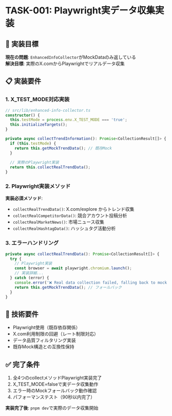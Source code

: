 # TASK-001: Playwright実データ収集実装

## 🎯 実装目標

**現在の問題**: `EnhancedInfoCollector`がMockDataのみ返している  
**解決目標**: 実際のX.comからPlaywrightでリアルデータ収集

## 📋 実装要件

### 1. X_TEST_MODE対応実装

```typescript
// src/lib/enhanced-info-collector.ts
constructor() {
  this.testMode = process.env.X_TEST_MODE === 'true';
  this.initializeTargets();
}

private async collectTrendInformation(): Promise<CollectionResult[]> {
  if (this.testMode) {
    return this.getMockTrendData(); // 既存Mock
  }
  
  // 実際のPlaywright実装
  return this.collectRealTrendData();
}
```

### 2. Playwright実装メソッド

**実装必須メソッド**:
- `collectRealTrendData()`: X.com/explore からトレンド収集
- `collectRealCompetitorData()`: 競合アカウント投稿分析  
- `collectRealMarketNews()`: 市場ニュース収集
- `collectRealHashtagData()`: ハッシュタグ活動分析

### 3. エラーハンドリング

```typescript
private async collectRealTrendData(): Promise<CollectionResult[]> {
  try {
    // Playwright実装
    const browser = await playwright.chromium.launch();
    // 実装詳細...
  } catch (error) {
    console.error('❌ Real data collection failed, falling back to mock:', error);
    return this.getMockTrendData(); // フォールバック
  }
}
```

## 🔧 技術要件

- Playwright使用（既存依存関係）
- X.com利用制限の回避（レート制限対応）
- データ品質フィルタリング実装
- 既存Mock構造との互換性保持

## ✅ 完了条件

1. 全4つのcollectメソッドPlaywright実装完了
2. X_TEST_MODE=falseで実データ収集動作
3. エラー時のMockフォールバック動作確認
4. パフォーマンステスト（90秒以内完了）

**実装完了後**: `pnpm dev`で実際のデータ収集開始